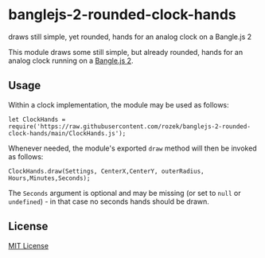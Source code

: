 # banglejs-2-rounded-clock-hands #

draws still simple, yet rounded, hands for an analog clock on a Bangle.js 2

This module draws some still simple, but already rounded, hands for an analog clock running on a [Bangle.js 2](https://www.espruino.com/Bangle.js2).

## Usage ##

Within a clock implementation, the module may be used as follows:

```
let ClockHands = require('https://raw.githubusercontent.com/rozek/banglejs-2-rounded-clock-hands/main/ClockHands.js');
```

Whenever needed, the module's exported `draw` method will then be invoked as follows:

```
ClockHands.draw(Settings, CenterX,CenterY, outerRadius, Hours,Minutes,Seconds);
```

The `Seconds` argument is optional and may be missing (or set to `null` or `undefined`) - in that case no seconds hands should be drawn.

## License ##

[MIT License](LICENSE.md)
